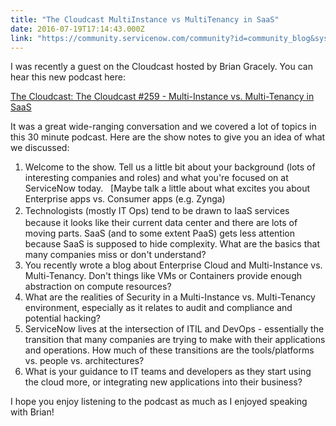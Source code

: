 ```yaml
---
title: "The Cloudcast MultiInstance vs MultiTenancy in SaaS"
date: 2016-07-19T17:14:43.000Z
link: "https://community.servicenow.com/community?id=community_blog&sys_id=a34ea6addbd0dbc01dcaf3231f961967"
---
```

<p>I was recently a guest on the Cloudcast hosted by Brian Gracely. You can hear this new podcast here:</p><p></p><p><a href="http://www.thecloudcast.net/2016/07/the-cloudcast-259-multi-instance-vs.html?m=1" title="http://www.thecloudcast.net/2016/07/the-cloudcast-259-multi-instance-vs.html?m=1">The Cloudcast: The Cloudcast #259 - Multi-Instance vs. Multi-Tenancy in SaaS</a></p><p></p><p>It was a great wide-ranging conversation and we covered a lot of topics in this 30 minute podcast. Here are the show notes to give you an idea of what we discussed:</p><p></p><ol><li>Welcome to the show. Tell us a little bit about your background (lots of interesting companies and roles) and what you're focused on at ServiceNow today.   [Maybe talk a little about what excites you about Enterprise apps vs. Consumer apps (e.g. Zynga)</li><li><span style="line-height: 1.5;">Technologists (mostly IT Ops) tend to be drawn to IaaS services because it looks like their current data center and there are lots of moving parts. SaaS (and to some extent PaaS) gets less attention because SaaS is supposed to hide complexity. What are the basics that many companies miss or don't understand?</span></li><li>You recently wrote a blog about Enterprise Cloud and Multi-Instance vs. Multi-Tenancy. Don't things like VMs or Containers provide enough abstraction on compute resources?</li><li>What are the realities of Security in a Multi-Instance vs. Multi-Tenancy environment, especially as it relates to audit and compliance and potential hacking?</li><li>ServiceNow lives at the intersection of ITIL and DevOps - essentially the transition that many companies are trying to make with their applications and operations. How much of these transitions are the tools/platforms vs. people vs. architectures?</li><li>What is your guidance to IT teams and developers as they start using the cloud more, or integrating new applications into their business?</li></ol><p></p><p>I hope you enjoy listening to the podcast as much as I enjoyed speaking with Brian!</p>